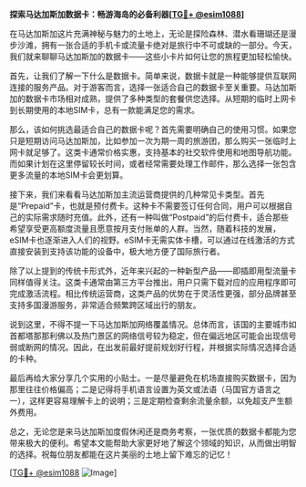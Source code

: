 **探索马达加斯加数据卡：畅游海岛的必备利器[[TG💪+ @esim1088](https://t.me/s/esim1088)]**

在马达加斯加这片充满神秘与魅力的土地上，无论是探险森林、潜水看珊瑚还是漫步沙滩，拥有一张合适的手机卡或流量卡绝对是旅行中不可或缺的一部分。今天，我们就来聊聊马达加斯加的数据卡——这些小卡片如何让您的旅程更加轻松愉快。

首先，让我们了解一下什么是数据卡。简单来说，数据卡就是一种能够提供互联网连接的服务产品。对于游客而言，选择一张适合自己的数据卡至关重要。马达加斯加的数据卡市场相对成熟，提供了多种类型的套餐供您选择。从短期的临时上网卡到长期使用的本地SIM卡，总有一款能满足您的需求。

那么，该如何挑选最适合自己的数据卡呢？首先需要明确自己的使用习惯。如果您只是短期访问马达加斯加，比如参加一次为期一周的旅游团，那么购买一张临时上网卡就足够了。这类卡通常价格实惠，支持基本的社交软件使用和地图导航功能。而如果计划在这里停留较长时间，或者经常需要处理工作邮件，那么选择一张包含更多流量的本地SIM卡会更划算。

接下来，我们来看看马达加斯加主流运营商提供的几种常见卡类型。首先是“Prepaid”卡，也就是预付费卡。这种卡不需要签订任何合同，用户可以根据自己的实际需求随时充值。此外，还有一种叫做“Postpaid”的后付费卡，适合那些希望享受更高额度流量且愿意按月支付账单的人群。当然，随着科技的发展，eSIM卡也逐渐进入人们的视野。eSIM卡无需实体卡槽，可以通过在线激活的方式直接安装到支持该功能的设备中，极大地方便了国际旅行者。

除了以上提到的传统卡形式外，近年来兴起的一种新型产品——即插即用型流量卡同样值得关注。这类卡通常由第三方平台推出，用户只需下载对应的应用程序即可完成激活流程。相比传统运营商，这类产品的优势在于灵活性更强，部分品牌甚至支持多国漫游服务，非常适合频繁跨区域出行的朋友。

说到这里，不得不提一下马达加斯加网络覆盖情况。总体而言，该国的主要城市如首都塔那那利佛以及热门景区的网络信号较为稳定，但在偏远地区可能会出现信号弱或断网的情况。因此，在出发前最好提前规划好行程，并根据实际情况选择合适的卡种。

最后再给大家分享几个实用的小贴士。一是尽量避免在机场直接购买数据卡，因为那里往往价格偏高；二是记得将手机语言设置为英文或法语（马国官方语言之一），这样更容易理解卡上的说明；三是定期检查剩余流量余额，以免超支产生额外费用。

总之，无论您是来马达加斯加度假休闲还是商务考察，一张优质的数据卡都能为您带来极大的便利。希望本文能帮助大家更好地了解这个领域的知识，从而做出明智的选择。祝每位朋友都能在这片美丽的土地上留下难忘的记忆！

[[TG💪+ @esim1088](https://t.me/s/esim1088) ![Image](https://i.postimg.cc/4NQfJmqS/Snipaste-2025-05-13-00-14-12.png)]
